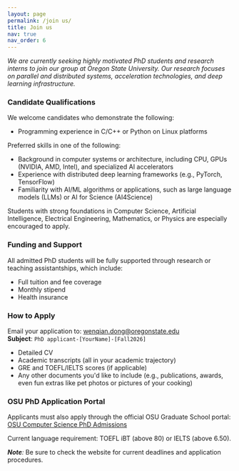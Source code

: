 ```yaml
---
layout: page
permalink: /join us/
title: Join us
nav: true
nav_order: 6
---
```


*We are currently seeking highly motivated PhD students and research interns to join our group at Oregon State University. Our research focuses on parallel and distributed systems, acceleration technologies, and deep learning infrastructure.*

### Candidate Qualifications

We welcome candidates who demonstrate the following:

<ul>
  <li>Programming experience in C/C++ or Python on Linux platforms</li>
</ul>

Preferred skills in one of the following:

<ul>
  <li>Background in computer systems or architecture, including CPU, GPUs (NVIDIA, AMD, Intel), and specialized AI accelerators</li>
  <li>Experience with distributed deep learning frameworks (e.g., PyTorch, TensorFlow)</li>
  <li>Familiarity with AI/ML algorithms or applications, such as large language models (LLMs) or AI for Science (AI4Science)</li>
</ul>

Students with strong foundations in Computer Science, Artificial Intelligence, Electrical Engineering, Mathematics, or Physics are especially encouraged to apply.

### Funding and Support

All admitted PhD students will be fully supported through research or teaching assistantships, which include:

<ul>
  <li>Full tuition and fee coverage</li>
  <li>Monthly stipend</li>
  <li>Health insurance</li>
</ul>

### How to Apply

Email your application to: [wenqian.dong@oregonstate.edu](mailto:wenqian.dong@oregonstate.edu)  
**Subject**: `PhD applicant-[YourName]-[Fall2026]`

<ul>
  <li>Detailed CV</li>
  <li>Academic transcripts (all in your academic trajectory)</li>
  <li>GRE and TOEFL/IELTS scores (if applicable)</li>
  <li>Any other documents you'd like to include (e.g., publications, awards, even fun extras like pet photos or pictures of your cooking)</li>
</ul>

### OSU PhD Application Portal

Applicants must also apply through the official OSU Graduate School portal: [OSU Computer Science PhD Admissions](https://graduate.oregonstate.edu/programs/3070/computer-science-phd-meng-ms-minor#process)

Current language requirement: TOEFL iBT (above 80) or IELTS (above 6.50).

***Note**:* Be sure to check the website for current deadlines and application procedures.

